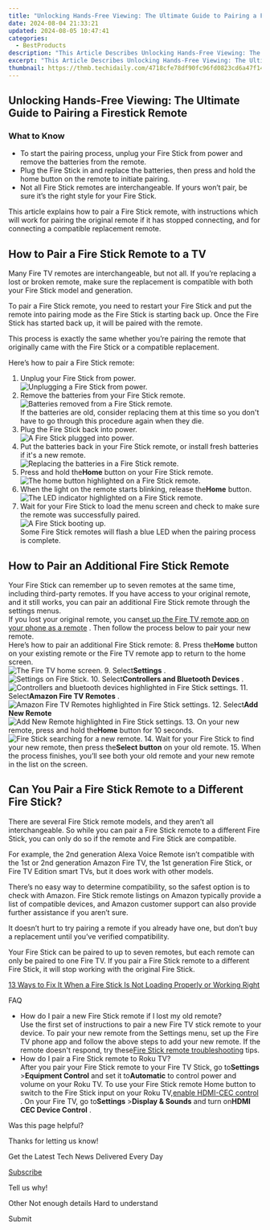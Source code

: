 ```yaml
---
title: "Unlocking Hands-Free Viewing: The Ultimate Guide to Pairing a Firestick Remote"
date: 2024-08-04 21:33:21
updated: 2024-08-05 10:47:41
categories:
  - BestProducts
description: "This Article Describes Unlocking Hands-Free Viewing: The Ultimate Guide to Pairing a Firestick Remote"
excerpt: "This Article Describes Unlocking Hands-Free Viewing: The Ultimate Guide to Pairing a Firestick Remote"
thumbnail: https://thmb.techidaily.com/4718cfe78df90fc96fd0823cd6a47f148478c5d534b3bf1b20e29d9f9fc07b91.jpg
---
```


## Unlocking Hands-Free Viewing: The Ultimate Guide to Pairing a Firestick Remote
### What to Know

* To start the pairing process, unplug your Fire Stick from power and remove the batteries from the remote.
* Plug the Fire Stick in and replace the batteries, then press and hold the home button on the remote to initiate pairing.
* Not all Fire Stick remotes are interchangeable. If yours won’t pair, be sure it’s the right style for your Fire Stick.

 This article explains how to pair a Fire Stick remote, with instructions which will work for pairing the original remote if it has stopped connecting, and for connecting a compatible replacement remote.

## How to Pair a Fire Stick Remote to a TV

 Many Fire TV remotes are interchangeable, but not all. If you’re replacing a lost or broken remote, make sure the replacement is compatible with both your Fire Stick model and generation.

 To pair a Fire Stick remote, you need to restart your Fire Stick and put the remote into pairing mode as the Fire Stick is starting back up. Once the Fire Stick has started back up, it will be paired with the remote.

 This process is exactly the same whether you’re pairing the remote that originally came with the Fire Stick or a compatible replacement.

 Here’s how to pair a Fire Stick remote:  

1. Unplug your Fire Stick from power.  
![Unplugging a Fire Stick from power.](https://www.lifewire.com/thmb/duf0Ofk9AZmQzapAgkXD7q85Xo4=/1500x0/filters:no_upscale():max_bytes(150000):strip_icc():format(webp)/PXL_20210704_230646563-5c68558b797641c58fbee86bf87f99c5.jpg)
2. Remove the batteries from your Fire Stick remote.  
![Batteries removed from a Fire Stick remote.](https://www.lifewire.com/thmb/BxNmHnAIvcKaYLM6j9J0dAUkTIM=/1500x0/filters:no_upscale():max_bytes(150000):strip_icc():format(webp)/remove-b670ffa9d8674789b94438455b48095a.jpg)  
 If the batteries are old, consider replacing them at this time so you don't have to go through this procedure again when they die.
3. Plug the Fire Stick back into power.  
![A Fire Stick plugged into power.](https://www.lifewire.com/thmb/VxtRPaCUYvygFdv3P9VaBessUCg=/1500x0/filters:no_upscale():max_bytes(150000):strip_icc():format(webp)/PXL_20210704_230657857-674b08e9509a4fc999824f074281996e.jpg)
4. Put the batteries back in your Fire Stick remote, or install fresh batteries if it's a new remote.  
![Replacing the batteries in a Fire Stick remote.](https://www.lifewire.com/thmb/QFGacrbahIcNcEe3khaizf2AXlY=/1500x0/filters:no_upscale():max_bytes(150000):strip_icc():format(webp)/replace-9acf30ad667a4a6b8c8f33ec23a5a5b5.jpg)
5. Press and hold the**Home** button on your Fire Stick remote.  
![The home button highlighted on a Fire Stick remote.](https://www.lifewire.com/thmb/9lgS4rhHNpOrHLSwfoS0s0wPiOg=/1500x0/filters:no_upscale():max_bytes(150000):strip_icc():format(webp)/005_pair-fire-stick-remote-5191441-3c92c31dfafe43b8b0391cde14b4a880.jpg)
6. When the light on the remote starts blinking, release the**Home** button.  
![The LED indicator highlighted on a Fire Stick remote.](https://www.lifewire.com/thmb/zbvkrwDzpgx1Aurz-A5APwlhd9I=/1500x0/filters:no_upscale():max_bytes(150000):strip_icc():format(webp)/006_pair-fire-stick-remote-5191441-10962e39bfbc49daa07ddcc2f9f3413b.jpg)
7. Wait for your Fire Stick to load the menu screen and check to make sure the remote was successfully paired.  
![A Fire Stick booting up.](https://www.lifewire.com/thmb/R6MeiKFdDDcZI5JkQagO5FmmjL0=/1500x0/filters:no_upscale():max_bytes(150000):strip_icc():format(webp)/reset-f421c9ef18944d11bee9c074a026e06d.png)  
 Some Fire Stick remotes will flash a blue LED when the pairing process is complete.  

## How to Pair an Additional Fire Stick Remote  

 Your Fire Stick can remember up to seven remotes at the same time, including third-party remotes. If you have access to your original remote, and it still works, you can pair an additional Fire Stick remote through the settings menus.  
 If you lost your original remote, you can[set up the Fire TV remote app on your phone as a remote](https://www.lifewire.com/use-phone-as-remote-control-for-amazon-fire-tv-stick-4571277) . Then follow the process below to pair your new remote.  
 Here’s how to pair an additional Fire Stick remote:
8. Press the**Home** button on your existing remote or the Fire TV remote app to return to the home screen.  
![The Fire TV home screen.](https://www.lifewire.com/thmb/lrZuSRsPY0j9Ahfj8C8zTlS4NXg=/1500x0/filters:no_upscale():max_bytes(150000):strip_icc():format(webp)/008_pair-fire-stick-remote-5191441-5ff98cf4041a46b0bc89785fb134eb20.jpg)
9. Select**Settings** .  
![Settings on Fire Stick.](https://www.lifewire.com/thmb/s-pjR8k8NEQtxx2aUDXOVLWuXH0=/1500x0/filters:no_upscale():max_bytes(150000):strip_icc():format(webp)/009_pair-fire-stick-remote-5191441-13ccdc2dc84740faa311b02e0f3a21a8.jpg)
10. Select**Controllers and Bluetooth Devices** .  
![Controllers and bluetooth devices highlighted in Fire Stick settings.](https://www.lifewire.com/thmb/GvcyqfHHKbmF-ecjza5uYnTQBWU=/1500x0/filters:no_upscale():max_bytes(150000):strip_icc():format(webp)/0010_pair-fire-stick-remote-5191441-b24f79827b5f4e45932ff2f496ac7e71.jpg)
11. Select**Amazon Fire TV Remotes** .  
![Amazon Fire TV Remotes highlighted in Fire Stick settings.](https://www.lifewire.com/thmb/pDaqvUE7alh5NmqPQKca99lj7LU=/1500x0/filters:no_upscale():max_bytes(150000):strip_icc():format(webp)/0011_pair-fire-stick-remote-5191441-e949bc66951e4a37a375f3379dd0f66f.jpg)
12. Select**Add New Remote**  
![Add New Remote highlighted in Fire Stick settings.](https://www.lifewire.com/thmb/BVvt-kaI001o-jfmGASbj4WvCgY=/1500x0/filters:no_upscale():max_bytes(150000):strip_icc():format(webp)/0012_pair-fire-stick-remote-5191441-c74dfb979f484a388da3b66de5f2891c.jpg)
13. On your new remote, press and hold the**Home** button for 10 seconds.  
![Fire Stick searching for a new remote.](https://www.lifewire.com/thmb/cpIsMIBb3XIUb0C_fO1X5ms9GH4=/1500x0/filters:no_upscale():max_bytes(150000):strip_icc():format(webp)/0013_pair-fire-stick-remote-5191441-3921a87552d94d1bb9655db156b61626.jpg)
14. Wait for your Fire Stick to find your new remote, then press the**Select button** on your old remote.
15. When the process finishes, you’ll see both your old remote and your new remote in the list on the screen.

## Can You Pair a Fire Stick Remote to a Different Fire Stick?

 There are several Fire Stick remote models, and they aren’t all interchangeable. So while you can pair a Fire Stick remote to a different Fire Stick, you can only do so if the remote and Fire Stick are compatible.

 For example, the 2nd generation Alexa Voice Remote isn’t compatible with the 1st or 2nd generation Amazon Fire TV, the 1st generation Fire Stick, or Fire TV Edition smart TVs, but it does work with other models.

 There’s no easy way to determine compatibility, so the safest option is to check with Amazon. Fire Stick remote listings on Amazon typically provide a list of compatible devices, and Amazon customer support can also provide further assistance if you aren’t sure.

 It doesn’t hurt to try pairing a remote if you already have one, but don’t buy a replacement until you’ve verified compatibility.

 Your Fire Stick can be paired to up to seven remotes, but each remote can only be paired to one Fire TV. If you pair a Fire Stick remote to a different Fire Stick, it will stop working with the original Fire Stick.

[13 Ways to Fix It When a Fire Stick Is Not Loading Properly or Working Right](https://www.lifewire.com/fix-firestick-not-loading-5198414)

 FAQ

* How do I pair a new Fire Stick remote if I lost my old remote?  
 Use the first set of instructions to pair a new Fire TV stick remote to your device. To pair your new remote from the Settings menu, set up the Fire TV phone app and follow the above steps to add your new remote. If the remote doesn't respond, try these[Fire Stick remote troubleshooting](https://www.lifewire.com/fix-fire-stick-remote-4177739) tips.
* How do I pair a Fire Stick remote to Roku TV?  
 After you pair your Fire Stick remote to your Fire TV Stick, go to**Settings** \>**Equipment Control** and set it to**Automatic** to control power and volume on your Roku TV. To use your Fire Stick remote Home button to switch to the Fire Stick input on your Roku TV,[enable HDMI-CEC control](https://www.lifewire.com/hdmi-cec-4158343) . On your Fire TV, go to**Settings** \>**Display & Sounds** and turn on**HDMI CEC Device Control** .

Was this page helpful?

Thanks for letting us know!

 Get the Latest Tech News Delivered Every Day

[Subscribe](https://www.lifewire.com/#)

Tell us why!

 Other  Not enough details  Hard to understand

 Submit

<ins class="adsbygoogle"
     style="display:block"
     data-ad-format="autorelaxed"
     data-ad-client="ca-pub-7571918770474297"
     data-ad-slot="1223367746"></ins>



<ins class="adsbygoogle"
     style="display:block"
     data-ad-client="ca-pub-7571918770474297"
     data-ad-slot="8358498916"
     data-ad-format="auto"
     data-full-width-responsive="true"></ins>
